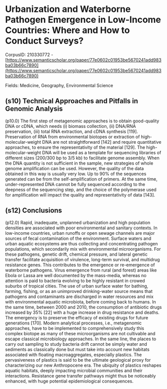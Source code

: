 # Urbanization and Waterborne Pathogen Emergence in Low-Income Countries: Where and How to Conduct Surveys?

CorpusID: 210330772 - [https://www.semanticscholar.org/paper/77e0602c01953be5670241add983ba03b66c7890](https://www.semanticscholar.org/paper/77e0602c01953be5670241add983ba03b66c7890)

Fields: Medicine, Geography, Environmental Science

## (s10) Technical Approaches and Pitfalls in Genomic Analysis
(p10.0) The first step of metagenomic approaches is to obtain good-quality DNA or cDNA, which needs (i) biomass collection, (ii) DNA/RNA preservation, (iii) total RNA extraction, and cDNA synthesis [119]. Preservation of RNA from environmental biotopes or extraction of high-molecular-weight DNA are not straightforward [142] and require quantitative approaches, to ensure the representativity of the material [129]. The high-molecular-weight DNA will be used as a template for sequencing libraries of different sizes (200/300 bp to 3/5 kb) to facilitate genome assembly. When the DNA quantity is not sufficient in the sample, new strategies of whole genome amplification can be used. However, the quality of the data obtained in this way is usually very low. Up to 90% of the sequences generated can be from the self-amplification of primers. At the same time, under-represented DNA cannot be fully sequenced according to the deepness of the sequencing step, and the choice of the polymerase used for amplification will impact the quality and representativity of data [143].
## (s12) Conclusions
(p12.0) Rapid, inadequate, unplanned urbanization and high population densities are associated with poor environmental and sanitary contexts. In low-income countries, urban runoffs or open sewage channels are major sources of fecal contamination of the environment. Surface waters and urban aquatic ecosystems are thus collecting and concentrating pathogen populations, which secondarily mix with environmental microorganisms. For these pathogens, genetic drift, chemical pressure, and lateral genetic transfer facilitate acquisition of virulence, long-term survival, and multidrug resistance genes. This contributes to the emergence or re-emergence of waterborne pathogens. Virus emergence from rural (and forest) areas like Ebola or Lassa are well documented by the mass-media, whereas no attention is paid to bacteria evolving to be highly resistant in crowed suburbs of tropical cities. The use of urban surface water for bathing, farming, fishing, or as an unimproved drinking-water source means that pathogens and contaminants are discharged in water resources and mix with environmental aquatic microbiota, before coming back to humans. In the same time, between 2000 and 2010, the consumption of antibiotic drugs increased by 35% [22] with a huge increase in drug resistance and deaths. The emergency is to preserve the efficacy of existing drugs for future generations [170]. Modern analytical processes, i.e., metagenomic approaches, have to be implemented to comprehensively study this complex biotope as many of these microorganisms are not cultivable and escape classical microbiology approaches. In the same line, the places to carry out sampling to study bacteria drift cannot be simply water and sediments as classically done but must take into account new habitats associated with floating macroaggregates, especially plastics. The pervasiveness of plastics is said to be the ultimate geological proxy for characterizing our new Anthropocene era. The ubiquity of plastics reshapes aquatic habitats, deeply impacting microbial communities and their interactions. Resistance gene transfer pathways might thus be noticeably enhanced, with huge potential epidemiological consequences. 
